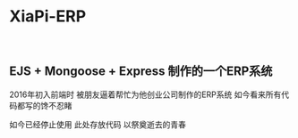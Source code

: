  # XiaPi-ERP
 
 ## EJS + Mongoose + Express 制作的一个ERP系统
 
 2016年初入前端时 被朋友逼着帮忙为他创业公司制作的ERP系统 如今看来所有代码都写的馋不忍睹
 
 如今已经停止使用 此处存放代码 以祭奠逝去的青春
